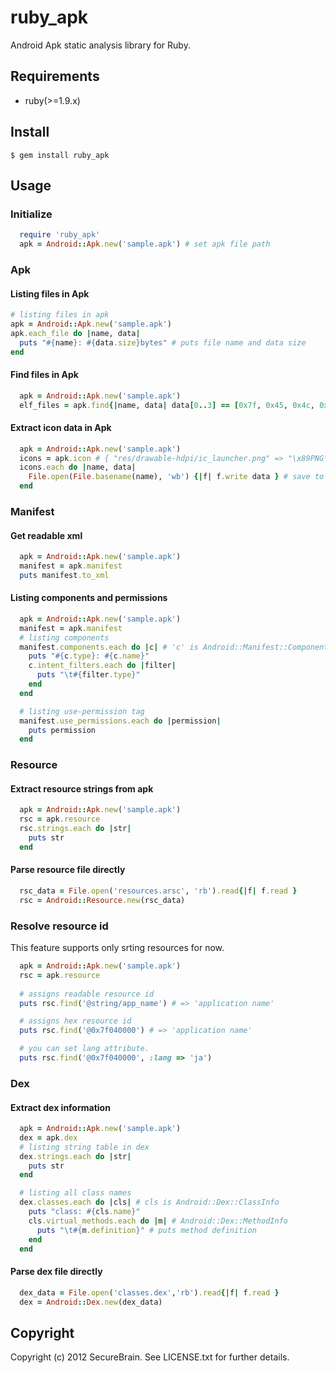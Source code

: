 # ruby_apk
Android Apk static analysis library for Ruby.

## Requirements
- ruby(>=1.9.x)

## Install
    $ gem install ruby_apk

## Usage
### Initialize
```ruby
  require 'ruby_apk'
  apk = Android::Apk.new('sample.apk') # set apk file path
```

### Apk
#### Listing files in Apk
```ruby
# listing files in apk
apk = Android::Apk.new('sample.apk')
apk.each_file do |name, data|
  puts "#{name}: #{data.size}bytes" # puts file name and data size
end
```

#### Find files in Apk
```ruby
  apk = Android::Apk.new('sample.apk')
  elf_files = apk.find{|name, data| data[0..3] == [0x7f, 0x45, 0x4c, 0x46] } # ELF magic number
```

#### Extract icon data in Apk
```ruby
  apk = Android::Apk.new('sample.apk')
  icons = apk.icon # { "res/drawable-hdpi/ic_launcher.png" => "\x89PNG\x0D\x0A...", ... }
  icons.each do |name, data|
    File.open(File.basename(name), 'wb') {|f| f.write data } # save to file.
  end
```

### Manifest
#### Get readable xml
```ruby
  apk = Android::Apk.new('sample.apk')
  manifest = apk.manifest
  puts manifest.to_xml
```

#### Listing components and permissions
```ruby
  apk = Android::Apk.new('sample.apk')
  manifest = apk.manifest
  # listing components
  manifest.components.each do |c| # 'c' is Android::Manifest::Component object
    puts "#{c.type}: #{c.name}" 
    c.intent_filters.each do |filter|
      puts "\t#{filter.type}"
    end
  end

  # listing use-permission tag
  manifest.use_permissions.each do |permission|
    puts permission
  end
```

### Resource
#### Extract resource strings from apk
```ruby
  apk = Android::Apk.new('sample.apk')
  rsc = apk.resource
  rsc.strings.each do |str|
    puts str
  end
```

#### Parse resource file directly
```ruby
  rsc_data = File.open('resources.arsc', 'rb').read{|f| f.read }
  rsc = Android::Resource.new(rsc_data)
```

### Resolve resource id
This feature supports only srting resources for now.

```ruby
  apk = Android::Apk.new('sample.apk')
  rsc = apk.resource
  
  # assigns readable resource id
  puts rsc.find('@string/app_name') # => 'application name'

  # assigns hex resource id
  puts rsc.find('@0x7f040000') # => 'application name'

  # you can set lang attribute.
  puts rsc.find('@0x7f040000', :lang => 'ja')
```


### Dex
#### Extract dex information
```ruby
  apk = Android::Apk.new('sample.apk')
  dex = apk.dex
  # listing string table in dex
  dex.strings.each do |str|
    puts str
  end

  # listing all class names
  dex.classes.each do |cls| # cls is Android::Dex::ClassInfo
    puts "class: #{cls.name}"
    cls.virtual_methods.each do |m| # Android::Dex::MethodInfo
      puts "\t#{m.definition}" # puts method definition
    end
  end
```

#### Parse dex file directly
```ruby
  dex_data = File.open('classes.dex','rb').read{|f| f.read }
  dex = Android::Dex.new(dex_data)
```


## Copyright

Copyright (c) 2012 SecureBrain. See LICENSE.txt for further details.

